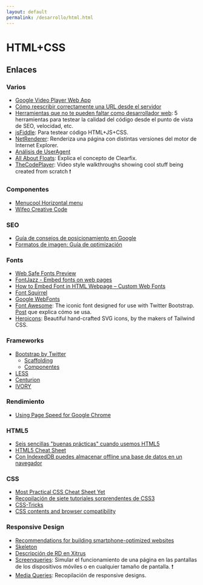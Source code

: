 ```yaml
---
layout: default
permalink: /desarrollo/html.html
---
```


# HTML+CSS

## Enlaces

### Varios

*  [Google Video Player Web App](http://docs.video-player-sample.appspot.com/)
*  [Cómo reescribir correctamente una URL desde el servidor](http://www.genbetadev.com/desarrollo-web/como-reescribir-correctamente-una-url-desde-el-servidor-ii)
*  [Herramientas que no te pueden faltar como desarrollador web](http://www.genbetadev.com/desarrollo-web/herramientas-que-no-te-pueden-faltar-como-desarrollador-web): 5 herramientas para testear la calidad del código desde el punto de vista de SEO, velocidad, etc.
*  [jsFiddle](http://jsfiddle.net/): Para testear código HTML+JS+CSS.
*  [NetRenderer](http://netrenderer.com/): Renderiza una página con distintas versiones del motor de Internet Explorer.
*  [Análisis de UserAgent](http://www.useragentstring.com/)
*  [All About Floats](http://css-tricks.com/all-about-floats/): Explica el concepto de Clearfix.
*  [TheCodePlayer](http://thecodeplayer.com/): Video style walkthroughs showing cool stuff being created from scratch :exclamation:

### Componentes

*  [Menucool Horizontal menu](http://www.menucool.com/horizontal/menu-layout)
*  [Wifeo Creative Code](http://www.wifeo.com/code/)

### SEO

*  [Guía de consejos de posicionamiento en Google](http://www.emezeta.com/articulos/guia-de-consejos-de-posicionamiento-en-google)
*  [Formatos de imagen: Guía de optimización](http://www.emezeta.com/articulos/formatos-de-imagen-guia-de-optimizacion)

### Fonts

* [Web Safe Fonts Preview](http://www.fonttester.com/web_safe_fonts.html)
* [FontJazz - Embed fonts on web pages](http://fontjazz.com/)
* [How to Embed Font in HTML Webpage – Custom Web Fonts](http://pcandweb.com/tutorials/how-to-embed-font-in-html-webpage.html)
* [Font Squirrel ](http://www.fontsquirrel.com/)
* [Google WebFonts](http://www.google.com/webfonts#HomePlace:home)
* [Font Awesome](http://fortawesome.github.com/Font-Awesome/): The iconic font designed for use with Twitter Bootstrap. [Post](http://hachemuda.com/2012/09/font-awesome-more-2-0-coleccion-de-iconos-para-la-web-en-forma-de-tipo-de-letra/) que explica cómo se usa.
* [Heroicons](https://heroicons.com/): Beautiful hand-crafted SVG icons, by the makers of Tailwind CSS.

### Frameworks

*  [Bootstrap by Twitter](http://twitter.github.com/bootstrap/index.html)
    * [Scaffolding](http://twitter.github.com/bootstrap/scaffolding.html)
    * [Componentes](http://twitter.github.com/bootstrap/components.html)
*  [LESS](http://lesscss.org/)
*  [Centurion](http://jhough10.github.com/Centurion/)
*  [IVORY](http://weice.in/ivory/)

### Rendimiento

*  [Using Page Speed for Google Chrome](http://code.google.com/intl/es-ES/speed/page-speed/docs/using_chrome.html)

### HTML5

*  [Seis sencillas "buenas prácticas" cuando usemos HTML5](http://www.genbetadev.com/desarrollo-web/seis-sencillas-buenas-practicas-cuando-usemos-html5)
*  [HTML5 Cheat Sheet](https://www.hivelocity.net/html5/)
*  [Con IndexedDB puedes almacenar offline una base de datos en un navegador](http://www.genbetadev.com/desarrollo-web/con-indexeddb-puedes-almacenar-offline-una-base-de-datos-en-un-navegador)

### CSS

*  [Most Practical CSS Cheat Sheet Yet](http://www.pxleyes.com/blog/2010/03/most-practical-css-cheat-sheet-yet/)
*  [Recopilación de siete tutoriales sorprendentes de CSS3](http://www.genbetadev.com/formacion/recopilacion-de-siete-tutoriales-sorprendentes-de-css3)
*  [CSS-Tricks](http://css-tricks.com/)
*  [CSS contents and browser compatibility](http://www.quirksmode.org/css/contents.html)

### Responsive Design

*  [Recommendations for building smartphone-optimized websites](http://googlewebmastercentral.blogspot.ch/2012/06/recommendations-for-building-smartphone.html)
*  [Skeleton](http://www.getskeleton.com/)
*  [Descripción de RD en Xitrus](http://xitrus.es/blog/2/Responsive_Design)
*  [Screenqueries](http://screenqueri.es/): Simular el funcionamiento de una página en las pantallas de los dispositivos móviles o en cualquier tamaño de pantalla. :exclamation:
*  [Media Queries](http://mediaqueri.es/): Recopilación de responsive designs.
